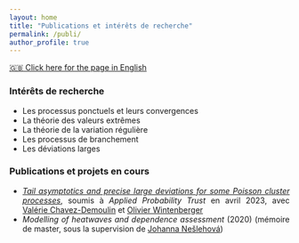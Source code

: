 ```yaml
--- 
layout: home
title: "Publications et intérêts de recherche"
permalink: /publi/
author_profile: true
---
```


[:uk: Click here for the page in English](https://fabienbaeriswyl.fr/publi-en)
<style>body {text-align: justify}</style>

### Intérêts de recherche 

- Les processus ponctuels et leurs convergences 
- La théorie des valeurs extrêmes
- La théorie de la variation régulière 
- Les processus de branchement 
- Les déviations larges 

### Publications et projets en cours

- [_Tail asymptotics and precise large deviations for some Poisson cluster processes_](https://hal.science/hal-04071286), soumis à _Applied Probability Trust_ en avril 2023, avec [Valérie Chavez-Demoulin](https://hecnet.unil.ch/hec/recherche/fiche?pnom=vchavez&dyn_lang=en) et [Olivier Wintenberger](http://wintenberger.fr)
- _Modelling of heatwaves and dependence assessment_ (2020) (mémoire de master, sous la supervision de [Johanna Nešlehová](https://www.math.mcgill.ca/neslehova/)) 
